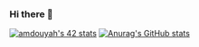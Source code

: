 ### Hi there 👋

[![amdouyah's 42 stats](https://badge.mediaplus.ma/darkblue/amdouyah)](https://github.com/oakoudad/badge42)
[![Anurag's GitHub stats](https://github-readme-stats.vercel.app/api?username=amdouyah)](https://github.com/anuraghazra/github-readme-stats)
